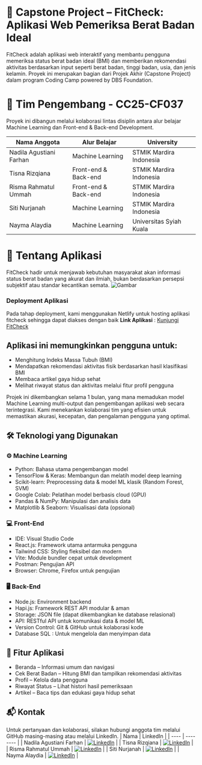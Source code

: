 # 📌 Capstone Project – FitCheck: Aplikasi Web Pemeriksa Berat Badan Ideal

FitCheck adalah aplikasi web interaktif yang membantu pengguna memeriksa status berat badan ideal (BMI) dan memberikan rekomendasi aktivitas berdasarkan input seperti berat badan, tinggi badan, usia, dan jenis kelamin. Proyek ini merupakan bagian dari Projek Akhir (Capstone Project) dalam program Coding Camp powered by DBS Foundation.

# 👥 Tim Pengembang - CC25-CF037

Proyek ini dibangun melalui kolaborasi lintas disiplin antara alur belajar Machine Learning dan Front-end & Back-end Development.

|       Nama Anggota       |    Alur Belajar      |       University        |
| ------------------------ | -------------------- | ----------------------- |
| Nadila Agustiani Farhan  | Machine Learning     | STMIK Mardira Indonesia |
| Tisna Rizqiana           | Front-end & Back-end | STMIK Mardira Indonesia |
| Risma Rahmatul Ummah     | Front-end & Back-end | STMIK Mardira Indonesia |
| Siti Nurjanah            | Machine Learning     | STMIK Mardira Indonesia |
| Nayma Alaydia            | Machine Learning     | Universitas Syiah Kuala |

# 🧠 Tentang Aplikasi
FitCheck hadir untuk menjawab kebutuhan masyarakat akan informasi status berat badan yang akurat dan ilmiah, bukan berdasarkan persepsi subjektif atau standar kecantikan semata.
![Gambar](https://drive.google.com/file/d/1_biliZ-zNats20K2R5nTSo6GDlg5i3xc/view)

### Deployment Aplikasi
Pada tahap deployment, kami menggunakan Netlify untuk hosting aplikasi fitcheck sehingga dapat diakses dengan baik
**Link Aplikasi** : [Kunjungi FitCheck](https://animated-jelly-395c8b.netlify.app/)

## Aplikasi ini memungkinkan pengguna untuk:
- Menghitung Indeks Massa Tubuh (BMI)
- Mendapatkan rekomendasi aktivitas fisik berdasarkan hasil klasifikasi BMI
- Membaca artikel gaya hidup sehat
- Melihat riwayat status dan aktivitas melalui fitur profil pengguna
  
Projek ini dikembangkan selama 1 bulan, yang mana memadukan model Machine Learning multi-output dan pengembangan aplikasi web secara terintegrasi. Kami menekankan kolaborasi tim yang efisien untuk memastikan akurasi, kecepatan, dan pengalaman pengguna yang optimal.

## 🛠️ Teknologi yang Digunakan
### ⚙️ Machine Learning
- Python: Bahasa utama pengembangan model
- TensorFlow & Keras: Membangun dan melatih model deep learning
- Scikit-learn: Preprocessing data & model ML klasik (Random Forest, SVM)
- Google Colab: Pelatihan model berbasis cloud (GPU)
- Pandas & NumPy: Manipulasi dan analisis data
- Matplotlib & Seaborn: Visualisasi data (opsional)

### 💻 Front-End
- IDE: Visual Studio Code
- React.js: Framework utama antarmuka pengguna
- Tailwind CSS: Styling fleksibel dan modern
- Vite: Module bundler cepat untuk development
- Postman: Pengujian API
- Browser: Chrome, Firefox untuk pengujian

### 🖥️ Back-End
- Node.js: Environment backend
- Hapi.js: Framework REST API modular & aman
- Storage: JSON file (dapat dikembangkan ke database relasional)
- API: RESTful API untuk komunikasi data & model ML
- Version Control: Git & GitHub untuk kolaborasi kode
- Database SQL : Untuk mengelola dan menyimpan data

## 🌟 Fitur Aplikasi
- Beranda – Informasi umum dan navigasi
- Cek Berat Badan – Hitung BMI dan tampilkan rekomendasi aktivitas
- Profil – Kelola data pengguna
- Riwayat Status – Lihat histori hasil pemeriksaan
- Artikel – Baca tips dan edukasi gaya hidup sehat

## 📬 Kontak
Untuk pertanyaan dan kolaborasi, silakan hubungi anggota tim melalui GitHub masing-masing atau melalui LinkedIn.
| Nama | LinkedIn |
| ---- | -------- |
| Nadila Agustiani Farhan | [![LinkedIn](https://img.shields.io/badge/LinkedIn-%230077B5.svg?logo=linkedin&logoColor=white)](https://www.linkedin.com/in/nadila-agustiani-farhan-4888612aa/) |
| Tisna Rizqiana | [![LinkedIn](https://img.shields.io/badge/LinkedIn-%230077B5.svg?logo=linkedin&logoColor=white)](https://www.linkedin.com/in/tisna-rizqiana-97828b2b4/) |
| Risma Rahmatul Ummah | [![LinkedIn](https://img.shields.io/badge/LinkedIn-%230077B5.svg?logo=linkedin&logoColor=white)](https://www.linkedin.com/in/risma-rahmatul-ummah-885a4030b/) |
| Siti Nurjanah | [![LinkedIn](https://img.shields.io/badge/LinkedIn-%230077B5.svg?logo=linkedin&logoColor=white)](https://www.linkedin.com/in/siti-nurjanah-82a66030b/) |
| Nayma Alaydia | [![LinkedIn](https://img.shields.io/badge/LinkedIn-%230077B5.svg?logo=linkedin&logoColor=white)](https://www.linkedin.com/in/nayma-alaydia-402283343/) | 

